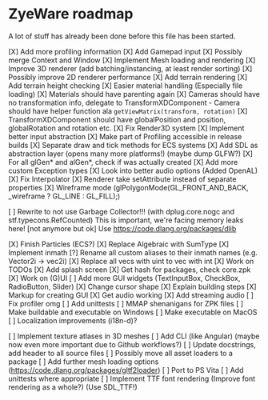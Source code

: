 # ZyeWare roadmap
A lot of stuff has already been done before this file has been started.

[X] Add more profiling information
[X] Add Gamepad input
[X] Possibly merge Context and Window
[X] Implement Mesh loading and rendering
[X] Improve 3D renderer (add batching/instancing, at least render sorting)
[X] Possibly improve 2D renderer performance
[X] Add terrain rendering
[X] Add terrain height checking
[X] Easier material handling (Especially file loading)
[X] Materials should have parenting again
[X] Cameras should have no transformation info, delegate to TransformXDComponent
    - Camera should have helper function ala `getViewMatrix(transform, rotation)`
[X] TransformXDComponent should have globalPosition and position, globalRotation and rotation etc.
[X] Fix Render3D system
[X] Implement better input abstraction
[X] Make part of Profiling accessible in release builds
[X] Separate draw and tick methods for ECS systems
[X] Add SDL as abstraction layer (opens many more platforms!) (maybe dump GLFW?)
[X] For all glGen* and alGen*, check if was actually created
[X] Add more custom Exception types
[X] Look into better audio options (Added OpenAL)
[X] Fix Interpolator
[X] Renderer take setAttribute instead of separate properties
[X] Wireframe mode (glPolygonMode(GL_FRONT_AND_BACK, _wireframe ? GL_LINE : GL_FILL);)


[ ] Rewrite to not use Garbage Collector!!! (with dplug.core.nogc and stf.typecons.RefCounted)
    This is important, we're facing memory leaks here!
    [not anymore but ok]
    Use https://code.dlang.org/packages/dlib

[X] Finish Particles (ECS?)
[X] Replace Algebraic with SumType
[X] Implement inmath
[?] Rename all custom aliases to their inmath names (e.g. Vector2i -> vec2i)
[X] Replace all vecs with uint to vec with int
[X] Work on TODOs
[X] Add splash screen
[X] Get hash for packages, check core.zpk
[X] Work on (G)UI
[ ] Add more GUI widgets (TextInputBox, CheckBox, RadioButton, Slider)
[X] Change cursor shape
[X] Explain building steps
[X] Markup for creating GUI
[X] Get audio working
[X] Add streaming audio
[ ] Fix profiler omg
[ ] Add unittests
[ ] MMAP shenanigans for ZPK files
[ ] Make buildable and executable on Windows
[ ] Make executable on MacOS
[ ] Localization improvements (i18n-d)?

[ ] Implement texture atlases in 3D meshes
[ ] Add CLI (like Angular) (maybe now even more important due to Github workflows?)
[ ] Update docstrings, add header to all source files
[ ] Possibly move all asset loaders to a package
[ ] Add further mesh loading options (https://code.dlang.org/packages/gltf2loader)
[ ] Port to PS Vita
[ ] Add unittests where appropriate
[ ] Implement TTF font rendering (Improve font rendering as a whole?) (Use SDL_TTF!)
